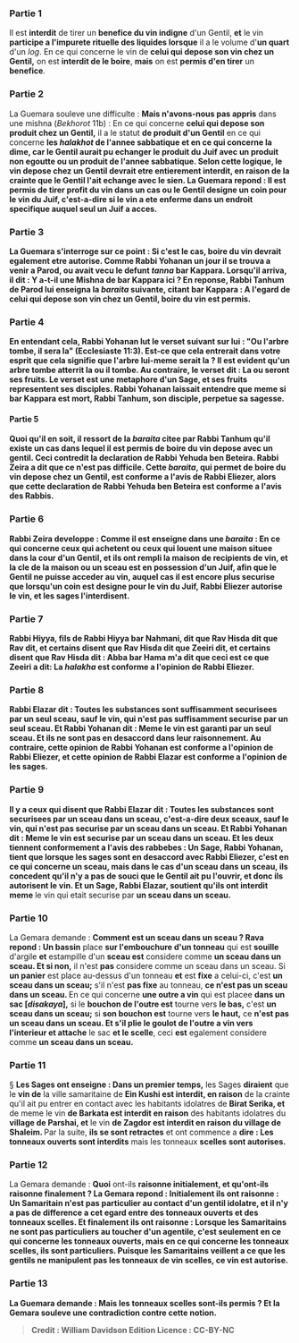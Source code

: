 
### Partie 1
Il est <b>interdit</b> de tirer un <b>benefice du vin indigne</b> d'un Gentil, <b>et</b> le vin <b>participe a l'impurete rituelle des liquides lorsque</b> il a le volume d'<b>un quart</b> d'un <i>log</i>. En ce qui concerne le vin de <b>celui qui depose son vin chez un Gentil,</b> on est <b>interdit de le boire</b>, <b>mais</b> on est <b>permis d'en tirer</b> un <b>benefice</b>.

### Partie 2
La Guemara souleve une difficulte : <b>Mais n'avons-nous pas appris</b> dans une mishna (<i>Bekhorot</i> 11b) : En ce qui concerne <b>celui qui depose son produit chez un Gentil,</b> il a le statut <b>de produit d'un Gentil</b> en ce qui concerne <b>les <i>halakhot</i> de l'annee <b>sabbatique</b> <b>et</b> en ce qui concerne <b>la dime,</b> car le Gentil aurait pu echanger le produit du Juif avec un produit non egoutte ou un produit de l'annee sabbatique. Selon cette logique, le vin depose chez un Gentil devrait etre entierement interdit, en raison de la crainte que le Gentil l'ait echange avec le sien. La Guemara repond : Il est permis de tirer profit du vin dans un cas <b>ou</b> le Gentil <b>designe un coin pour</b> le vin du Juif, c'est-a-dire si le vin a ete enferme dans un endroit specifique auquel seul un Juif a acces.

### Partie 3
La Guemara s'interroge sur ce point : <b>Si c'est le cas, boire</b> du vin devrait <b>egalement etre autorise. Comme Rabbi Yohanan</b> un jour <b>il se trouva</b> a venir <b>a Parod,</b> ou avait vecu le defunt <i>tanna</i> bar Kappara. Lorsqu'il arriva, <b>il dit : Y a-t-il une Mishna de bar Kappara</b> ici ? En reponse, <b>Rabbi Tanhum de Parod lui enseigna</b> la <i>baraita</i> suivante, citant bar Kappara : A l'egard de <b>celui qui depose son vin chez un Gentil, boire</b> du vin <b>est permis.</b>

### Partie 4
En entendant cela, Rabbi Yohanan <b>lut</b> le verset suivant <b>sur lui : "Ou l'arbre tombe, il sera la"</b> (Ecclesiaste 11:3). Est-ce que cela <b>entrerait dans votre esprit</b> que cela signifie que l'arbre lui-meme <b>serait la ?</b> Il est evident qu'un arbre tombe atterrit la ou il tombe. <b>Au contraire,</b> le verset dit : <b>La ou seront ses fruits.</b> Le verset est une metaphore d'un Sage, et ses fruits representent ses disciples. Rabbi Yohanan laissait entendre que meme si bar Kappara est mort, Rabbi Tanhum, son disciple, perpetue sa sagesse.

#### Partie 5
Quoi qu'il en soit, il ressort de la <i>baraita</i> citee par Rabbi Tanhum qu'il existe un cas dans lequel il est permis de boire du vin depose avec un gentil. Ceci contredit la declaration de Rabbi Yehuda ben Beteira. <b>Rabbi Zeira a dit</b> que ce n'est <b>pas difficile. Cette</b> <i>baraita</i>, qui permet de boire du vin depose chez un Gentil, est conforme a l'avis de <b>Rabbi Eliezer,</b> alors que <b>cette</b> declaration de Rabbi Yehuda ben Beteira est conforme a l'avis des <b>Rabbis.</b>

### Partie 6
Rabbi Zeira developpe : <b>Comme il est enseigne</b> dans une <i>baraita</i> : En ce qui concerne <b>ceux qui achetent ou ceux qui louent une maison</b> situee <b>dans la cour d'un Gentil, et ils ont rempli</b> la maison de recipients de <b>vin, et</b> la <b>cle</b> de la maison <b>ou un sceau est en possession d'un Juif, </b> afin que le Gentil ne puisse acceder au vin, auquel cas il est encore plus securise que lorsqu'un coin est designe pour le vin du Juif, <b>Rabbi Eliezer autorise</b> le vin, <b>et les sages l'interdisent</b>.

### Partie 7
<b>Rabbi Hiyya, fils de Rabbi Hiyya bar Nahmani, dit</b> que <b>Rav Hisda dit</b> que <b>Rav dit, et certains disent</b> que <b>Rav Hisda dit</b> que <b>Zeeiri dit, et certains disent</b> que <b>Rav Hisda dit : Abba bar Hama m'a dit</b> que <b>ceci</b> est ce que <b>Zeeiri a dit:</b> La <b><i>halakha</i></b> est <b>conforme</b> a l'opinion de <b>Rabbi Eliezer.</b>

### Partie 8
<b>Rabbi Elazar dit : Toutes</b> les substances sont suffisamment <b>securisees par un seul sceau, sauf le vin, qui n'est pas</b> suffisamment <b>securise par un seul sceau. Et Rabbi Yohanan dit : Meme le vin est garanti par un seul sceau. Et ils ne sont pas en desaccord</b> dans leur raisonnement. Au contraire, <b>cette</b> opinion de Rabbi Yohanan est <b>conforme</b> a l'opinion de <b>Rabbi Eliezer,</b> et <b>cette</b> opinion de Rabbi Elazar est <b>conforme</b> a l'opinion de <b>les sages.</b>

### Partie 9
<b>Il y a</b> ceux <b>qui disent</b> que <b>Rabbi Elazar dit : Toutes</b> les substances sont <b>securisees par un sceau dans un sceau,</b> c'est-a-dire deux sceaux, <b>sauf le vin, qui n'est pas securise par un sceau dans un sceau. Et Rabbi Yohanan dit : Meme le vin est securise par un sceau dans un sceau. Et les deux</b> tiennent <b>conformement</b> a l'avis des <b>rabbebes : </b> Un <b>Sage,</b> Rabbi Yohanan, <b>tient</b> que <b>lorsque les sages sont en desaccord avec Rabbi Eliezer,</b> c'est <b>en ce qui concerne un sceau, mais</b> dans le cas d'un <b>sceau dans un sceau,</b> ils concedent qu'il n'y a pas de souci que le Gentil ait pu l'ouvrir, et donc <b>ils autorisent</b> le vin. <b>Et</b> un <b>Sage,</b> Rabbi Elazar, <b>soutient</b> qu'ils ont interdit meme</b> le vin qui etait securise par <b>un sceau dans un sceau.</b>

### Partie 10
La Gemara demande : <b>Comment est un sceau dans un sceau ? Rava repond : Un bassin</b> place <b>sur l'embouchure d'un tonneau</b> qui est <b>souille</b> d'argile <b>et</b> estampille d'un <b>sceau est</b> considere comme <b>un sceau dans un sceau. Et si non,</b> il n'est <b>pas</b> considere comme un sceau dans un sceau. Si <b>un panier</b> est place au-dessus d'un tonneau <b>et</b> est <b>fixe</b> a celui-ci, c'est <b>un sceau dans un sceau;</b> s'il n'est <b>pas fixe</b> au tonneau, <b>ce n'est pas un sceau dans un sceau. </b> En ce qui concerne <b>une outre a vin</b> qui est placee <b>dans un sac [<i>disakaya</i>],</b> si le <b>bouchon de l'outre est</b> tourne vers <b>le bas,</b> c'est <b>un sceau dans un sceau;</b> si <b>son bouchon est</b> tourne vers <b>le haut,</b> ce <b>n'est pas un sceau dans un sceau. Et s'il plie le <b>goulot de l'outre a vin</b> vers l'interieur et attache</b> le sac <b>et le scelle</b>, ceci <b>est</b> egalement considere comme <b>un sceau dans un sceau.</b>

### Partie 11
§ <b>Les Sages ont enseigne : Dans un premier temps,</b> les Sages <b>diraient</b> que le <b>vin de</b> la ville samaritaine de <b>Ein Kushi est interdit, en raison</b> de la crainte qu'il ait pu entrer en contact avec les habitants idolatres de <b>Birat Serika, et</b> de meme le vin <b>de Barkata est interdit en raison</b> des habitants idolatres du <b>village de Parshai, et</b> le vin <b>de Zagdor est interdit en raison du village de Shaleim. </b> Par la suite, <b>ils se sont retractes</b> et ont commence a <b>dire : Les tonneaux ouverts sont interdits</b> mais les tonneaux <b>scelles</b> <b>sont autorises.</b>

### Partie 12
La Gemara demande : <b>Quoi</b> ont-ils <b>raisonne initialement, et qu'ont-ils <b>raisonne finalement ?</b> La Gemara repond : <b>Initialement</b> ils ont <b>raisonne : Un Samaritain n'est pas particulier au contact</b> d'un <b>gentil idolatre,</b> et <b>il n'y a pas de difference</b> a cet egard entre des tonneaux <b>ouverts</b> <b>et des tonneaux scelles</b>. <b>Et finalement</b> ils ont <b>raisonne : Lorsque</b> les Samaritains <b>ne sont pas particuliers</b> au toucher d'un agentile, c'est seulement <b>en ce qui concerne les tonneaux ouverts</b>, mais <b>en ce qui concerne les tonneaux scelles</b>, <b>ils sont particuliers.</b> Puisque les Samaritains veillent a ce que les gentils ne manipulent pas les tonneaux de vin scelles, ce vin est autorise.

### Partie 13
La Guemara demande : <b>Mais les tonneaux scelles</b> sont-ils <b>permis ? Et</b> la Gemara <b>souleve une contradiction</b> contre cette notion.

>Credit : William Davidson Edition
>Licence : CC-BY-NC